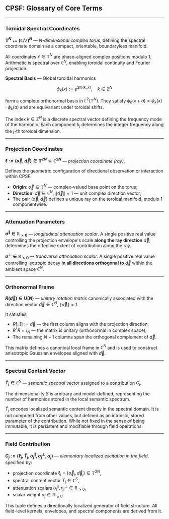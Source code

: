## CPSF: Glossary of Core Terms

---

### Toroidal Spectral Coordinates

**$\mathbb{T}^N := (\mathbb{C} / \mathbb{Z})^N$** — *N-dimensional complex torus*, defining the spectral coordinate domain as a compact, orientable, boundaryless manifold.

All coordinates $x \in \mathbb{T}^N$ are phase-aligned complex positions modulo 1. Arithmetic is spectral over $\mathbb{C}^N$, enabling toroidal continuity and Fourier projection.

**Spectral Basis** — Global toroidal harmonics

$$
\phi_k(x) := e^{2\pi i \langle k, x \rangle}, \quad k \in \mathbb{Z}^N
$$

form a complete orthonormal basis in $L^2(\mathbb{T}^N)$. They satisfy $\phi_k(x + a) = \phi_k(x) \cdot \phi_k(a)$ and are equivariant under toroidal shifts.

The index $k \in \mathbb{Z}^N$ is a discrete spectral vector defining the frequency mode of the harmonic. Each component $k_j$ determines the integer frequency along the $j$-th toroidal dimension.

---

### Projection Coordinates

**$\ell := (\vec{o}, \vec{d}) \in \mathbb{T}^{2N} \subset \mathbb{C}^{2N}$** — *projection coordinate (ray)*.

Defines the geometric configuration of directional observation or interaction within CPSF.

* **Origin**: $\vec{o} \in \mathbb{T}^N$ — complex-valued base point on the torus;
* **Direction**: $\vec{d} \in \mathbb{C}^N$, $\|\vec{d}\| = 1$ — unit complex direction vector;
* The pair $(\vec{o}, \vec{d})$ defines a unique ray on the toroidal manifold, modulo 1 componentwise.

---

### Attenuation Parameters

**$\sigma^{\parallel} \in \mathbb{R}_{>0}$** — *longitudinal attenuation scalar*.
A single positive real value controlling the projection envelope's scale **along the ray direction** $\vec{d}$; determines the effective extent of contribution along the ray.

**$\sigma^{\perp} \in \mathbb{R}_{>0}$** — *transverse attenuation scalar*.
A single positive real value controlling isotropic decay **in all directions orthogonal to** $\vec{d}$ within the ambient space $\mathbb{C}^N$.

---

### Orthonormal Frame

**$R(\vec{d}) \in \mathrm{U}(N)$** — *unitary rotation matrix* canonically associated with the direction vector $\vec{d} \in \mathbb{C}^N$, $\| \vec{d} \| = 1$.

It satisfies:

* $R[:,1] := \vec{d}$ — the first column aligns with the projection direction;
* $R^\dagger R = I_N$ — the matrix is unitary (orthonormal in complex space);
* The remaining $N - 1$ columns span the orthogonal complement of $\vec{d}$.

This matrix defines a canonical local frame in $\mathbb{C}^N$ and is used to construct anisotropic Gaussian envelopes aligned with $\vec{d}$.

---

### Spectral Content Vector

**$\hat{T}_j \in \mathbb{C}^S$** — *semantic spectral vector* assigned to a contribution $C_j$.

The dimensionality $S$ is arbitrary and model-defined, representing the number of harmonics stored in the local semantic spectrum.

$\hat{T}_j$ encodes localized semantic content directly in the spectral domain. It is not computed from other values, but defined as an intrinsic, stored parameter of the contribution. While not fixed in the sense of being immutable, it is persistent and modifiable through field operations.

---

### Field Contribution

**$C_j := (\ell_j, \hat{T}_j, \sigma_j^{\parallel}, \sigma_j^{\perp}, \alpha_j)$** — *elementary localized excitation in the field*, specified by:

* projection coordinate $\ell_j = (\vec{o}_j, \vec{d}_j) \in \mathbb{T}^{2N}$,
* spectral content vector $\hat{T}_j \in \mathbb{C}^S$,
* attenuation scalars $\sigma_j^{\parallel}, \sigma_j^{\perp} \in \mathbb{R}_{>0}$,
* scalar weight $\alpha_j \in \mathbb{R}_{\ge 0}$.

This tuple defines a directionally localized generator of field structure. All field-level kernels, envelopes, and spectral components are derived from it.
